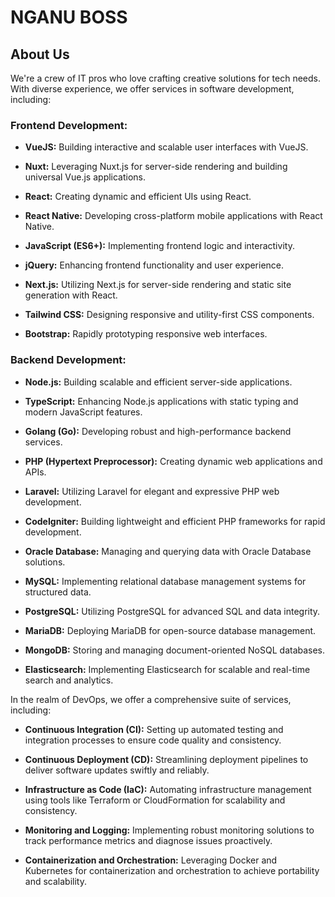 # NGANU BOSS

## About Us
We're a crew of IT pros who love crafting creative solutions for tech needs. With diverse experience, we offer services in software development, including:

### Frontend Development:

*   **VueJS:** Building interactive and scalable user interfaces with VueJS.
    
*   **Nuxt:** Leveraging Nuxt.js for server-side rendering and building universal Vue.js applications.
    
*   **React:** Creating dynamic and efficient UIs using React.
    
*   **React Native:** Developing cross-platform mobile applications with React Native.
    
*   **JavaScript (ES6+):** Implementing frontend logic and interactivity.
    
*   **jQuery:** Enhancing frontend functionality and user experience.
    
*   **Next.js:** Utilizing Next.js for server-side rendering and static site generation with React.
    
*   **Tailwind CSS:** Designing responsive and utility-first CSS components.
    
*   **Bootstrap:** Rapidly prototyping responsive web interfaces.
    

### Backend Development:

*   **Node.js:** Building scalable and efficient server-side applications.
    
*   **TypeScript:** Enhancing Node.js applications with static typing and modern JavaScript features.
    
*   **Golang (Go):** Developing robust and high-performance backend services.
    
*   **PHP (Hypertext Preprocessor):** Creating dynamic web applications and APIs.
    
*   **Laravel:** Utilizing Laravel for elegant and expressive PHP web development.
    
*   **CodeIgniter:** Building lightweight and efficient PHP frameworks for rapid development.
    
*   **Oracle Database:** Managing and querying data with Oracle Database solutions.
    
*   **MySQL:** Implementing relational database management systems for structured data.
    
*   **PostgreSQL:** Utilizing PostgreSQL for advanced SQL and data integrity.
    
*   **MariaDB:** Deploying MariaDB for open-source database management.
    
*   **MongoDB:** Storing and managing document-oriented NoSQL databases.
    
*   **Elasticsearch:** Implementing Elasticsearch for scalable and real-time search and analytics.
    

In the realm of DevOps, we offer a comprehensive suite of services, including:

*   **Continuous Integration (CI):** Setting up automated testing and integration processes to ensure code quality and consistency.
    
*   **Continuous Deployment (CD):** Streamlining deployment pipelines to deliver software updates swiftly and reliably.
    
*   **Infrastructure as Code (IaC):** Automating infrastructure management using tools like Terraform or CloudFormation for scalability and consistency.
    
*   **Monitoring and Logging:** Implementing robust monitoring solutions to track performance metrics and diagnose issues proactively.
    
*   **Containerization and Orchestration:** Leveraging Docker and Kubernetes for containerization and orchestration to achieve portability and scalability.

